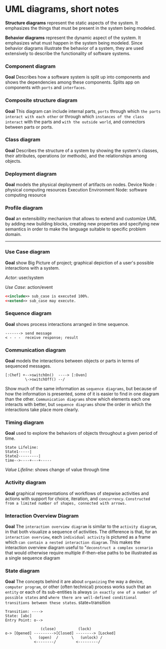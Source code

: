 # UML diagrams, short notes

**Structure diagrams** represent the static aspects of the system. It emphasizes the things that must be present in the system being modeled.

**Behavior diagrams** represent the dynamic aspect of the system. It emphasizes what must happen in the system being modeled. Since behavior diagrams illustrate the behavior of a system, they are used extensively to describe the functionality of software systems. 

### Component diagram 
**Goal** Describes how a software system is split up into components and shows the dependencies among these components.
Splits app on components with `ports` and `interfaces`.

### Composite structure diagram
**Goal** This diagram can include internal parts, `ports` through which `the parts interact with each other` or through which `instances of the class interact` with the parts and `with the outside world`, and connectors between parts or ports. 

### Class diagram
**Goal** Describes the structure of a system by showing the system's classes, their attributes, operations (or methods), and the relationships among objects.

### Deployment diagram
**Goal** models the physical deployment of artifacts on nodes.
Device Node : physical computing resources
Execution Environment Node: software computing resource

### Profile diagram
**Goal** an extensibility mechanism that allows to extend and customize UML by adding new building blocks, creating new properties and specifying new semantics in order to make the language suitable to specific problem domain.

---

### Use Case diagram
**Goal** show Big Picture of project; graphical depiction of a user's possible interactions with a system.

*Actor*: user/system

*Use Case*: action/event
```xml
<<include>> sub_case is executed 100%.
<<extend>> sub_case may execute.
```

### Sequence diagram
**Goal** shows process interactions arranged in time sequence.
```
-------> send message
< - - -  receive response; result 
```

### Communication diagram
**Goal** models the interactions between objects or parts in terms of sequenced messages.
```
[:Chef] +-->switchOn()  ----> [:Oven] 
         \->switchOff() --/
```

Show much of the same information as `sequence diagrams`, but because of how the information is presented, some of it is easier to find in one diagram than the other.
`Communication diagrams` show which elements each one interacts with better, but `sequence diagrams` show the order in which the interactions take place more clearly.

### Timing diagram
**Goal** used to explore the behaviors of objects throughout a given period of time.
```
State Lifeline:
State1-----|
State2---------|
time-->----+---+-----
```
*Value Lifeline*: shows change of value through time

### Activity diagram
**Goal** graphical representations of workflows of stepwise activities and actions with support for choice, iteration, and `concurrency`. `Constructed from a limited number of shapes, connected with arrows.`

### Interaction Overview Diagram
**Goal** The `interaction overview diagram` is similar to the `activity diagram`, in that both visualize a sequence of activities. The difference is that, for an `interaction overview`, each `individual activity` is pictured as a frame which `can contain a nested interaction diagram`. This makes the interaction overview diagram useful to "`deconstruct a complex scenario` that would otherwise require multiple if-then-else paths to be illustrated as a single sequence diagram

### State diagram
**Goal** The concepts behind it are about `organizing` the way a device, `computer program`, or other (often technical) process works such that an `entity` or each of its sub-entities is always `in exactly one of a number of possible states` and `where there are well-defined conditional transitions between these states`.
state+transition

```
Transition: ----> 
State: [abc]
Entry Point: o--> 
```

```
                (close)          (lock) 
o-> [Opened] --------->[Closed] --------> [Locked]
           \   (open)  /      \   (unlock) /
             <--------/         <---------/  
```